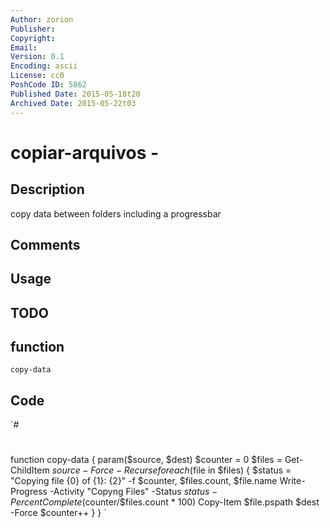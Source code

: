 ```yaml
---
Author: zorion
Publisher: 
Copyright: 
Email: 
Version: 0.1
Encoding: ascii
License: cc0
PoshCode ID: 5862
Published Date: 2015-05-18t20
Archived Date: 2015-05-22t03
---
```


# copiar-arquivos - 

## Description

copy data between folders including a progressbar

## Comments



## Usage



## TODO



## function

`copy-data`

## Code

`#
 #
 function copy-data {
 	param($source, $dest)
 	$counter = 0
 	$files = Get-ChildItem $source -Force -Recurse
 	foreach($file in $files)
 		{
 		$status = "Copying file {0} of {1}: {2}" -f $counter, $files.count, $file.name
 		Write-Progress -Activity "Copyng Files" -Status $status -PercentComplete ($counter/$files.count * 100)
 		Copy-Item $file.pspath $dest -Force
 		$counter++
 		}
 }
`

